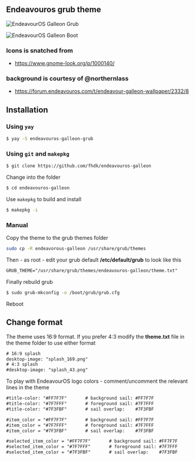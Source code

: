 ## Endeavouros grub theme

![][1]

![][2]

### Icons is snatched from

* https://www.gnome-look.org/p/1000140/

### background is courtesy of @northernlass

* https://forum.endeavouros.com/t/endeavour-galleon-wallpaper/2332/8

## Installation

### Using `yay`

```bash
$ yay -S endeavouros-galleon-grub
```

### Using `git` and  `makepkg`

```bash
$ git clone https://github.com/fhdk/endeavouros-galleon
```

Change into the folder

```bash
$ cd endeavouros-galleon
```

Use `makepkg` to build and install

```bash
$ makepkg -i
```

### Manual

Copy the theme to the grub themes folder

```bash
sudo cp -R endeavorous-galleon /usr/share/grub/themes
```

Then - as root - edit your grub default **/etc/default/grub** to look like this

```txt
GRUB_THEME="/usr/share/grub/themes/endeavouros-galleon/theme.txt"
```

Finally rebuild grub

```bash
$ sudo grub-mkconfig -o /boot/grub/grub.cfg
```

Reboot

## Change format

The theme uses 16:9 format. If you prefer 4:3 modify the **theme.txt** file in the theme folder to use either format

```txt
# 16:9 splash
desktop-image: "splash_169.png"
# 4:3 splash
#desktop-image: "splash_43.png"
```

To play with EndeavourOS logo colors - comment/uncomment the relevant lines in the theme

```txt
#title-color: "#FF7F7F"       # background sail: #FF7F7F
#title-color: "#7F7FFF"       # foreground sail: #7F7FFF
#title-color: "#7F3FBF"       # sail overlap:    #7F3FBF
```

```txt
#item_color = "#FF7F7F"       # background sail: #FF7F7F
#item_color = "#7F7FFF"       # foreground sail: #7F7FFF
#item_color = "#7F3FBF"       # sail overlap:    #7F3FBF
```

```txt
#selected_item_color = "#FF7F7F"       # background sail: #FF7F7F
#selected_item_color = "#7F7FFF"       # foreground sail: #7F7FFF
#selected_item_color = "#7F3FBF"       # sail overlap:    #7F3FBF
```





[1]: endeavouros-galleon-grub.png	"EndeavourOS Galleon Grub"
[2]: endeavouros-galleon-boot.png	"EndeavourOS Galleon Boot"
